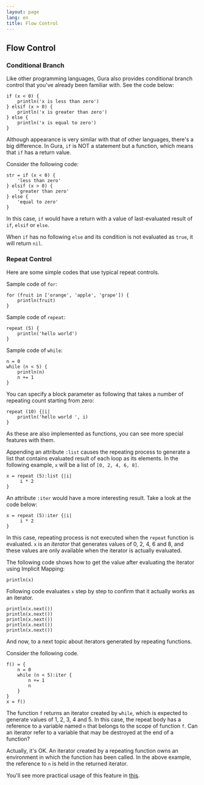 ```yaml
---
layout: page
lang: en
title: Flow Control
---
```


Flow Control
------------

### Conditional Branch

Like other programming languages, Gura also provides conditional branch control
that you've already been familiar with. See the code below:

    if (x < 0) {
        println('x is less than zero')
    } elsif (x > 0) {
        println('x is greater than zero')
    } else {
        println('x is equal to zero')
    }

Although appearance is very similar with that of other languages, there's a big difference.
In Gura, `if` is NOT a statement but a function, which means that `if` has a return value.

Consider the following code:

    str = if (x < 0) {
        'less than zero'
    } elsif (x > 0) {
        'greater than zero'
    } else {
        'equal to zero'
    }

In this case, `if` would have a return
with a value of last-evaluated result of `if`, `elsif` or `else`.

When `if` has no following `else` and its condition is not evaluated as `true`,
it will return `nil`.

### Repeat Control

Here are some simple codes that use typical repeat controls.

Sample code of `for`:

    for (fruit in ['orange', 'apple', 'grape']) {
        println(fruit)
    }

Sample code of `repeat`:


    repeat (5) {
        println('hello world')
    }

Sample code of `while`:

    n = 0
    while (n < 5) {
        println(n)
        n += 1
    }

You can specify a block parameter as following that takes a number of repeating count starting from zero:

    repeat (10) {|i|
        println('hello world ', i)
    }

As these are also implemented as functions, you can see more special features with them.

Appending an attribute `:list` causes the repeating process to generate a list
that contains evaluated result of each loop as its elements.
In the following example, `x` will be a list of `[0, 2, 4, 6, 8]`.

    x = repeat (5):list {|i|
         i * 2
    }

An attribute `:iter` would have a more interesting result. Take a look at the code below:

    x = repeat (5):iter {|i|
         i * 2
    }

In this case, repeating process is not executed when the `repeat` function is evaluated.
`x` is an *iterator* that generates values of 0, 2, 4, 6 and 8,
and these values are only available when the iterator is actually evaluated.

The following code shows how to get the value after evaluating the iterator using Implicit Mapping:

    println(x)

Following code evaluates `x` step by step to confirm that it actually works as an iterator.

    println(x.next())
    println(x.next())
    println(x.next())
    println(x.next())
    println(x.next())

And now, to a next topic about iterators generated by repeating functions.

Consider the following code.

    f() = {
        n = 0
        while (n < 5):iter {
            n += 1
            n
        }
    }
    x = f()

The function `f` returns an iterator created by `while`,
which is expected to generate values of 1, 2, 3, 4 and 5.
In this case, the repeat body has a reference to a variable named `n` that belongs
to the scope of function `f`.
Can an iterator refer to a variable that may be destroyed at the end of a function?

Actually, it's OK. An iterator created by a repeating function owns an environment
in which the function has been called.
In the above example, the reference to `n` is held in the returned iterator.

You'll see more practical usage of this feature in [this](../articles/Script-to-Generate-Prime-Numbers.html).
